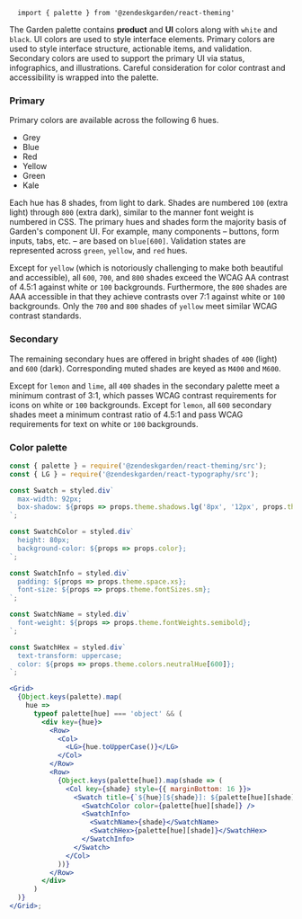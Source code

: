 <code class="u-display-block u-fg-grey-600 u-font-family-monospace u-fs-md u-mb-sm">
  import { palette } from '@zendeskgarden/react-theming'
</code>

The Garden palette contains **product** and **UI** colors along with `white`
and `black`. UI colors are used to style interface elements. Primary colors
are used to style interface structure, actionable items, and validation.
Secondary colors are used to support the primary UI via status, infographics,
and illustrations. Careful consideration for color contrast and accessibility
is wrapped into the palette.

### Primary

Primary colors are available across the following 6 hues.

- Grey
- Blue
- Red
- Yellow
- Green
- Kale

Each hue has 8 shades, from light to dark. Shades are numbered `100` (extra
light) through `800` (extra dark), similar to the manner font weight is
numbered in CSS. The primary hues and shades form the majority basis of
Garden's component UI. For example, many components – buttons, form inputs,
tabs, etc. – are based on `blue[600]`. Validation states are represented
across `green`, `yellow`, and `red` hues.

Except for `yellow` (which is notoriously challenging to make both beautiful
and accessible), all `600`, `700`, and `800` shades exceed the WCAG AA
contrast of 4.5:1 against white or `100` backgrounds. Furthermore, the `800`
shades are AAA accessible in that they achieve contrasts over 7:1 against
white or `100` backgrounds. Only the `700` and `800` shades of `yellow` meet
similar WCAG contrast standards.

### Secondary

The remaining secondary hues are offered in bright shades of `400` (light)
and `600` (dark). Corresponding muted shades are keyed as `M400` and `M600`.

Except for `lemon` and `lime`, all `400` shades in the secondary palette meet
a minimum contrast of 3:1, which passes WCAG contrast requirements for icons
on white or `100` backgrounds. Except for `lemon`, all `600` secondary shades
meet a minimum contrast ratio of 4.5:1 and pass WCAG requirements for text on
white or `100` backgrounds.

### Color palette

```jsx noeditor
const { palette } = require('@zendeskgarden/react-theming/src');
const { LG } = require('@zendeskgarden/react-typography/src');

const Swatch = styled.div`
  max-width: 92px;
  box-shadow: ${props => props.theme.shadows.lg('8px', '12px', props.theme)};
`;

const SwatchColor = styled.div`
  height: 80px;
  background-color: ${props => props.color};
`;

const SwatchInfo = styled.div`
  padding: ${props => props.theme.space.xs};
  font-size: ${props => props.theme.fontSizes.sm};
`;

const SwatchName = styled.div`
  font-weight: ${props => props.theme.fontWeights.semibold};
`;

const SwatchHex = styled.div`
  text-transform: uppercase;
  color: ${props => props.theme.colors.neutralHue[600]};
`;

<Grid>
  {Object.keys(palette).map(
    hue =>
      typeof palette[hue] === 'object' && (
        <div key={hue}>
          <Row>
            <Col>
              <LG>{hue.toUpperCase()}</LG>
            </Col>
          </Row>
          <Row>
            {Object.keys(palette[hue]).map(shade => (
              <Col key={shade} style={{ marginBottom: 16 }}>
                <Swatch title={`${hue}[${shade}]: ${palette[hue][shade]}`}>
                  <SwatchColor color={palette[hue][shade]} />
                  <SwatchInfo>
                    <SwatchName>{shade}</SwatchName>
                    <SwatchHex>{palette[hue][shade]}</SwatchHex>
                  </SwatchInfo>
                </Swatch>
              </Col>
            ))}
          </Row>
        </div>
      )
  )}
</Grid>;
```

